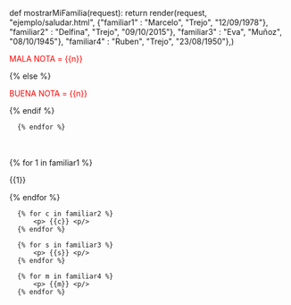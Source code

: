 def mostrarMiFamilia(request):
return render(request, "ejemplo/saludar.html",
              {"familiar1" : "Marcelo", "Trejo", "12/09/1978"}, 
              "familiar2" : "Delfina", "Trejo", "09/10/2015"},
              "familiar3" : "Eva", "Muñoz", "08/10/1945"},
              "familiar4" : "Ruben", "Trejo", "23/08/1950"},)
              <p style= "color:red"> MALA NOTA = {{n}}<p/> 
      {% else %} <p style= "color:red"> BUENA NOTA = {{n}}<p/>
      {% endif %}
      
      {% endfor %}
 <br/>     
 <br>     
      {% for 1 in familiar1 %}
          <p> {{1}} <p/>
      {% endfor %}
      
      {% for c in familiar2 %}
          <p> {{c}} <p/>
      {% endfor %}
      
      {% for s in familiar3 %}
          <p> {{s}} <p/>
      {% endfor %}
      
      {% for m in familiar4 %}
          <p> {{m}} <p/>
      {% endfor %}
